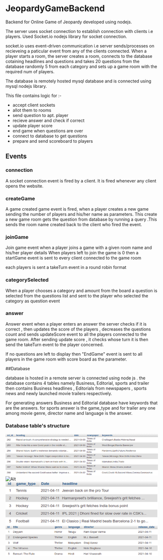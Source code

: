 # JeopardyGameBackend

Backend for Online Game of Jeopardy developed using nodejs.

The server uses socket connection to establish connection with clients i.e players.
Used Socket.io nodejs library for socket connection.

socket.io uses event-driven communication i.e server sends/processes on recieveing a paticular event from any of the clients connected.
When a player starts a room, the server creates a room, connects to the database cotaining headlines and questions and takes 20 questions from the database randomly
5 from each category and sets up a game room  with the required num of players.

The database is remotely hosted mysql database and is connected using mysql nodejs library.

This file contains logic for :-
* accept client sockets
* allot them to rooms
* send question to apt. player
* recieve answer and check if correct
* update player score
* end game when questions are over
* connect to database to get questions
* prepare and send scoreboard to players

## Events 

### connection

A socket connection event is fired by a client.
It is fired whenever any client opens the website.

### createGame
A game created game event is fired, when a player creates a new game sending the number of players and his/her name as parameters.
This create a new game room gets the question from database by running a query .This sends the room name created back to the client who fired the event.

### joinGame

Join game event when a player joins a game with a given room name and his/her player details
When players left to join the game is 0 then a startGame event is sent to every client connected to the game room

each players is sent a takeTurn event in a round robin format

### categorySelected

When a player chooses a category and amount from the board
a question is selected from the questions list and sent to the player who selected the category as question event

### answer

Answer event when a player enters an answer 
the server checks if it is correct , then updates the score of the players , decreases the questions count and sends updateScore event to all the players connected
to the game room.
After sending update score , it checks whose turn it is then send the takeTurn event to the player concerned.

If no questions are left to display then "EndGame" event is sent to all players in the game room with score board as the parameter.



##Database

database is hosted in a remote server is connected using node js .
the database contains 4 tables namely Business, Editorial, sports and trailer then contains Business headlines , Editorials from newspapers , sports news and newly
launched movie trailers respectively.

For generating answers Business and Editorial database have keywords that are the answers.
for sports answer is the game_type and for trailer any one among  movie genre, director name and language is the answer.

### Database table's structure
![Alt](/editorial.png)
![Alt](/business.png)
![Alt](/sports.png)
![Alt](/trailer.png)

